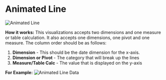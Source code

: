 #  Animated Line
![Animated Line](https://github.com/gcalvo1/looker-custom-visualizations/blob/master/animated_line/animated_line.gif)

**How it works:**
This visualizations accepts two dimensions and one measure or table calculation. It also accepts one dimensions, one pivot and one measure.
The column order should be as follows:

1. **Dimension** - This should be the date dimension for the x-axis.
2. **Dimension or Pivot** - The category that will break up the lines
4. **Measure/Table Calc** - The value that is displayed on the y-axis

**For Example:**
![Animated Line Data](https://github.com/gcalvo1/looker-custom-visualizations/blob/master/animated_line/animated_line_data.PNG)
